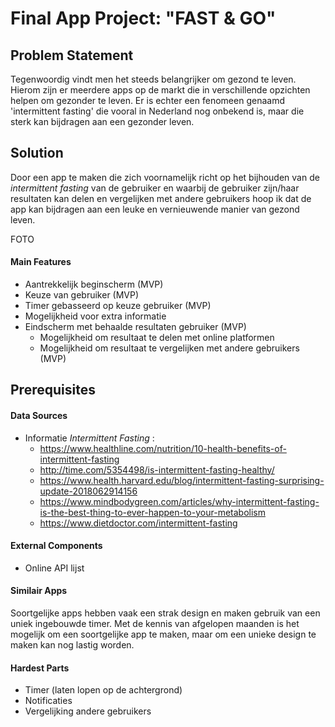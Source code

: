 # Final App Project: "FAST & GO"

## Problem Statement
Tegenwoordig vindt men het steeds belangrijker om gezond te leven. Hierom zijn er meerdere apps op de markt die in verschillende opzichten helpen om gezonder te leven. Er is echter een fenomeen genaamd 'intermittent fasting' die vooral in Nederland nog onbekend is, maar die sterk kan bijdragen aan een gezonder leven.

## Solution
Door een app te maken die zich voornamelijk richt op het bijhouden van de _intermittent fasting_ van de gebruiker en waarbij de gebruiker zijn/haar resultaten kan delen en vergelijken met andere gebruikers hoop ik dat de app kan bijdragen aan een leuke en vernieuwende manier van gezond leven.

FOTO

#### Main Features
* Aantrekkelijk beginscherm (MVP)
* Keuze van gebruiker (MVP)
* Timer gebasseerd op keuze gebruiker (MVP)
* Mogelijkheid voor extra informatie
* Eindscherm met behaalde resultaten gebruiker (MVP)
  * Mogelijkheid om resultaat te delen met online platformen
  * Mogelijkheid om resultaat te vergelijken met andere gebruikers (MVP)

## Prerequisites
#### Data Sources
* Informatie _Intermittent Fasting_ :
  * https://www.healthline.com/nutrition/10-health-benefits-of-intermittent-fasting
  * http://time.com/5354498/is-intermittent-fasting-healthy/
  * https://www.health.harvard.edu/blog/intermittent-fasting-surprising-update-2018062914156
  * https://www.mindbodygreen.com/articles/why-intermittent-fasting-is-the-best-thing-to-ever-happen-to-your-metabolism
  * https://www.dietdoctor.com/intermittent-fasting
  
#### External Components
* Online API lijst

#### Similair Apps
Soortgelijke apps hebben vaak een strak design en maken gebruik van een uniek ingebouwde timer. Met de kennis van afgelopen maanden is het mogelijk om een soortgelijke app te maken, maar om een unieke design te maken kan nog lastig worden.

#### Hardest Parts
* Timer (laten lopen op de achtergrond)
* Notificaties
* Vergelijking andere gebruikers
